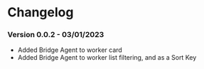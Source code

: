 # Changelog

### Version 0.0.2 - 03/01/2023
- Added Bridge Agent to worker card
- Added Bridge Agent to worker list filtering, and as a Sort Key
